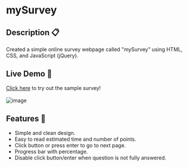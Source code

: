 # mySurvey
## Description 📋
Created a simple online survey webpage called "mySurvey" using HTML, CSS, and JavaScript (jQuery).
## Live Demo 🔗
<a href="https://x4z7k.csb.app/" target="_blank">Click here</a> to try out the sample survey! <br><br>
![image](https://user-images.githubusercontent.com/81090746/147466570-208813c9-5c66-4bf7-8e6e-e0190754d41f.png)
## Features 🌅 
<ul>
  <li>Simple and clean design.</li>
  <li>Easy to read estimated time and number of points.</li>
  <li>Click button or press enter to go to next page.</li>
  <li>Progress bar with percentage.</li>
  <li>Disable click button/enter when question is not fully answered.</li>
</ul>

